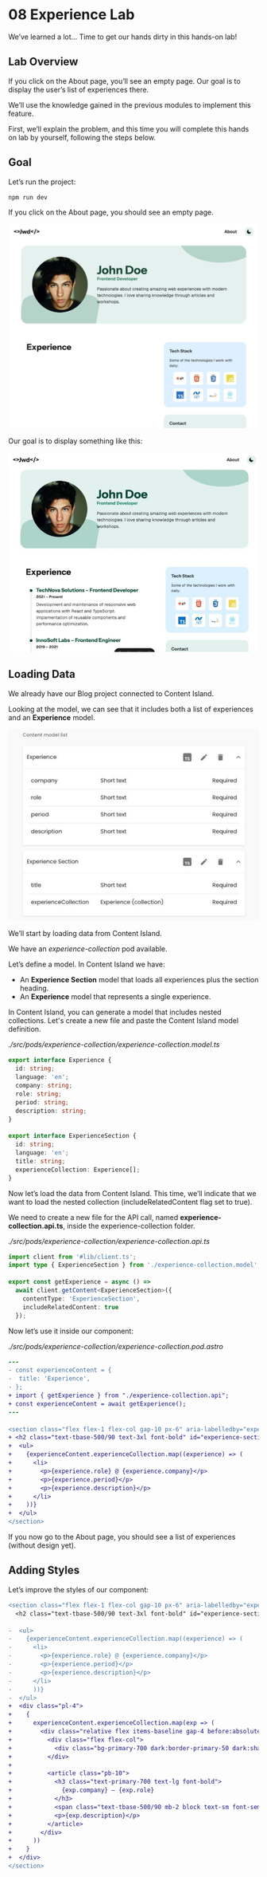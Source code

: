 # 08 Experience Lab

We’ve learned a lot… Time to get our hands dirty in this hands-on lab!

## Lab Overview

If you click on the About page, you’ll see an empty page. Our goal is to display the user’s list of experiences there.

We’ll use the knowledge gained in the previous modules to implement this feature.

First, we’ll explain the problem, and this time you will complete this hands on lab by yourself, following the steps below.

## Goal

Let’s run the project:

```bash
npm run dev
```

If you click on the About page, you should see an empty page.

![Empty experience placeholder](./content/empty-experience.jpg)

Our goal is to display something like this:

![Full list of experiences](./content/experience-completed.jpg)

## Loading Data

We already have our Blog project connected to Content Island.

Looking at the model, we can see that it includes both a list of experiences and an **Experience** model.

![Experience and the Experience model](./content/model.jpg)

We’ll start by loading data from Content Island.

We have an _experience-collection_ pod available.

Let’s define a model. In Content Island we have:

- An **Experience Section** model that loads all experiences plus the section heading.
- An **Experience** model that represents a single experience.

In Content Island, you can generate a model that includes nested collections. Let's create a new file and paste the Content Island model definition.

_./src/pods/experience-collection/experience-collection.model.ts_

```ts
export interface Experience {
  id: string;
  language: 'en';
  company: string;
  role: string;
  period: string;
  description: string;
}

export interface ExperienceSection {
  id: string;
  language: 'en';
  title: string;
  experienceCollection: Experience[];
}
```

Now let’s load the data from Content Island. This time, we’ll indicate that we want to load the nested collection (includeRelatedContent flag set to true).

We need to create a new file for the API call, named **experience-collection.api.ts**, inside the experience-collection folder.

_./src/pods/experience-collection/experience-collection.api.ts_

```ts
import client from '#lib/client.ts';
import type { ExperienceSection } from './experience-collection.model';

export const getExperience = async () =>
  await client.getContent<ExperienceSection>({
    contentType: 'ExperienceSection',
    includeRelatedContent: true
  });
```

Now let’s use it inside our component:

_./src/pods/experience-collection/experience-collection.pod.astro_

```diff
---
- const experienceContent = {
-  title: 'Experience',
- };
+ import { getExperience } from "./experience-collection.api";
+ const experienceContent = await getExperience();
---

<section class="flex flex-1 flex-col gap-10 px-6" aria-labelledby="experience-section-heading">
+ <h2 class="text-tbase-500/90 text-3xl font-bold" id="experience-section-heading">{experienceContent.title}</h2>
+  <ul>
+    {experienceContent.experienceCollection.map((experience) => (
+      <li>
+        <p>{experience.role} @ {experience.company}</p>
+        <p>{experience.period}</p>
+        <p>{experience.description}</p>
+      </li>
+    ))}
+  </ul>
</section>
```

If you now go to the About page, you should see a list of experiences (without design yet).

## Adding Styles

Let’s improve the styles of our component:

```diff
<section class="flex flex-1 flex-col gap-10 px-6" aria-labelledby="experience-section-heading">
  <h2 class="text-tbase-500/90 text-3xl font-bold" id="experience-section-heading">{experienceContent.title}</h2>

-  <ul>
-    {experienceContent.experienceCollection.map((experience) => (
-      <li>
-        <p>{experience.role} @ {experience.company}</p>
-        <p>{experience.period}</p>
-        <p>{experience.description}</p>
-      </li>
-      ))}
-  </ul>
+  <div class="pl-4">
+    {
+      experienceContent.experienceCollection.map(exp => (
+        <div class="relative flex items-baseline gap-4 before:absolute before:top-5 before:left-[5px] before:z-[-1] before:h-full before:w-0.5 before:bg-gray-300 last:before:hidden">
+          <div class="flex flex-col">
+            <div class="bg-primary-700 dark:border-primary-50 dark:shadow-primary-50 h-3 w-3 rounded-full shadow-[0_0_0_4px] shadow-white dark:shadow-[0_0_0_5px]" />
+          </div>
+
+          <article class="pb-10">
+            <h3 class="text-primary-700 text-lg font-bold">
+              {exp.company} – {exp.role}
+            </h3>
+            <span class="text-tbase-500/90 mb-2 block text-sm font-semibold">{exp.period}</span>
+            <p>{exp.description}</p>
+          </article>
+        </div>
+      ))
+    }
+  </div>
</section>
```
